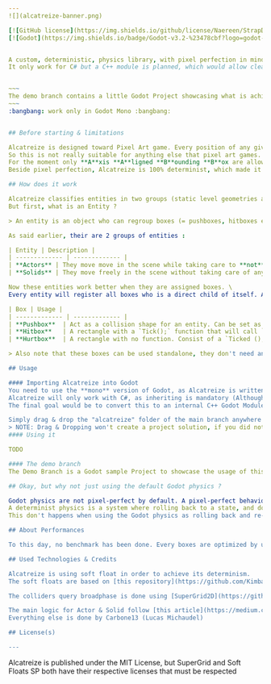 ```yaml
---
![](alcatreize-banner.png)

[![GitHub license](https://img.shields.io/github/license/Naereen/StrapDown.js.svg)](https://github.com/Carbone13/alcatreize-godot/tree/demo/LICENSE)
[![Godot](https://img.shields.io/badge/Godot-v3.2-%23478cbf?logo=godot-engine&logoColor=white)](https://godotengine.org)


A custom, deterministic, physics library, with pixel perfection in mind. Designed to be used in the Godot engine. Many game who need rollback netcode or pixel snapping should be interested in this project.
It only work for C# but a C++ module is planned, which would allow cleaner internal Nodes & GDScript support. Note that Alcatreize is still actively in development and is not yet suitable for production


~~~
The demo branch contains a little Godot Project showcasing what is achievable with Alcatreize
~~~
:bangbang: work only in Godot Mono :bangbang:


## Before starting & limitations

Alcatreize is designed toward Pixel Art game. Every position of any given Entity need and will be in pixel, integers coordinate.
So this is not really suitable for anything else that pixel art games. \
For the moment only **A**xis **A**ligned **B**ounding **B**ox are allowed as collisions shapes, note that this may change in the future.
Beside pixel perfection, Alcatreize is 100% determinist, which made it a good choice for game necessitating Rollback Netcode

## How does it work

Alcatreize classifies entities in two groups (static level geometries are not considered as entity). \
But first, what is an Entity ?

> An entity is an object who can regroup boxes (= pushboxes, hitboxes etc...) and move in the scene

As said earlier, their are 2 groups of entities :

| Entity | Description |
| ------------- | ------------- |
| **Actors** | They move move in the scene while taking care to **not** overlap any colliders in their path |
| **Solids** | They move freely in the scene without taking care of any collisions, their only interactions is to push any Actors in their path |

Now these entities work better when they are assigned boxes. \
Every entity will register all boxes who is a direct child of itself. Actually you can use 3 different boxes:

| Box | Usage |
| ------------- | ------------- |
| **Pushbox**  | Act as a collision shape for an entity. Can be set as "static" in order to increase performance
| **Hitbox**   | A rectangle with a `Tick();` function that will call `Ticked ();` on every hurtbox overlapping this hitbox.   |
| **Hurtbox**  | A rectangle with no function. Consist of a `Ticked ();` Godot Signal called when this box is ticked by a Hitbox |

> Also note that these boxes can be used standalone, they don't need an entity to work !

## Usage

#### Importing Alcatreize into Godot
You need to use the **mono** version of Godot, as Alcatreize is written in C#. \
Alcatreize will only work with C#, as inheriting is mandatory (Althought you could do some glue code to limit the c# usage) \
The final goal would be to convert this to an internal C++ Godot Module

Simply drag & drop the "alcatreize" folder of the main branch anywhere in your Godot Project.
> NOTE: Drag & Dropping won't create a project solution, if you did not create at least 1 C# script before, create an empty one from Godot to initialize the solution
#### Using it

TODO

#### The demo branch
The Demo Branch is a Godot sample Project to showcase the usage of this module

## Okay, but why not just using the default Godot physics ?

Godot physics are not pixel-perfect by default. A pixel-perfect behaviour can still be reproduced but their is a second point : **DETERMINISM** \
A determinist physics is a system where rolling back to a state, and doing the exact same things will result in the exact same result.
This don't happens when using the Godot physics as rolling back and re-simulating the physics frame is not possible. Also the use of floats break the determinism, especially when targeting different platforms

## About Performances

To this day, no benchmark has been done. Every boxes are optimized by using a Spatial Hash Grid, which speed up the broadphase

## Used Technologies & Credits

Alcatreize is using soft float in order to achieve its determinism.
The soft floats are based on [this repository](https://github.com/Kimbatt/soft-float-starter-pack), it is contained in the alcatreize/maths folders (except the sfloat2 which is a simple Vector2 struct where floats have been replaced with sfloats)

The colliders query broadphase is done using [SuperGrid2D](https://github.com/bartofzo/SuperGrid2D)

The main logic for Actor & Solid follow [this article](https://medium.com/@MattThorson/celeste-and-towerfall-physics-d24bd2ae0fc5) by Maddy Thorson \
Everything else is done by Carbone13 (Lucas Michaudel)

## License(s)

---
```

Alcatreize is published under the MIT License, but SuperGrid and Soft Floats SP both have their respective licenses that must be respected